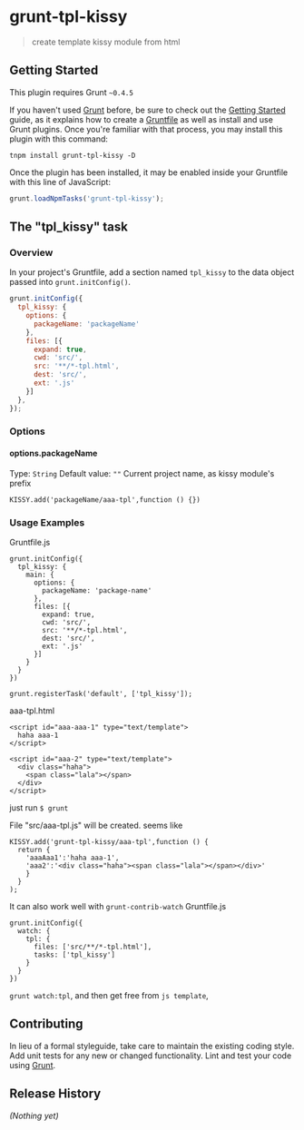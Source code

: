 # grunt-tpl-kissy

> create template kissy module from html

## Getting Started
This plugin requires Grunt `~0.4.5`

If you haven't used [Grunt](http://gruntjs.com/) before, be sure to check out the [Getting Started](http://gruntjs.com/getting-started) guide, as it explains how to create a [Gruntfile](http://gruntjs.com/sample-gruntfile) as well as install and use Grunt plugins. Once you're familiar with that process, you may install this plugin with this command:

```shell
tnpm install grunt-tpl-kissy -D
```

Once the plugin has been installed, it may be enabled inside your Gruntfile with this line of JavaScript:

```js
grunt.loadNpmTasks('grunt-tpl-kissy');
```

## The "tpl_kissy" task

### Overview
In your project's Gruntfile, add a section named `tpl_kissy` to the data object passed into `grunt.initConfig()`.

```js
grunt.initConfig({
  tpl_kissy: {
    options: {
      packageName: 'packageName'
    },
    files: [{
      expand: true,
      cwd: 'src/',
      src: '**/*-tpl.html',
      dest: 'src/',
      ext: '.js'
    }]
  },
});
```

### Options

#### options.packageName
Type: `String`
Default value: `""`
Current project name, as kissy module's prefix

```
KISSY.add('packageName/aaa-tpl',function () {})
```


### Usage Examples
Gruntfile.js
```
grunt.initConfig({
  tpl_kissy: {
    main: {
      options: {
        packageName: 'package-name'
      },
      files: [{
        expand: true,
        cwd: 'src/',
        src: '**/*-tpl.html',
        dest: 'src/',
        ext: '.js'
      }]
    }
  }
})

grunt.registerTask('default', ['tpl_kissy']);

```
aaa-tpl.html
```
<script id="aaa-aaa-1" type="text/template">
  haha aaa-1
</script>

<script id="aaa-2" type="text/template">
  <div class="haha">
    <span class="lala"></span>
  </div>
</script>
```
just run `$ grunt`

File "src/aaa-tpl.js" will be created. seems like
```
KISSY.add('grunt-tpl-kissy/aaa-tpl',function () {
  return {
    'aaaAaa1':'haha aaa-1',
    'aaa2':'<div class="haha"><span class="lala"></span></div>'
    }
  }
);
```

It can also work well with `grunt-contrib-watch`
Gruntfile.js
```
grunt.initConfig({
  watch: {
    tpl: {
      files: ['src/**/*-tpl.html'],
      tasks: ['tpl_kissy']
    }
  }
})
```
`grunt watch:tpl`, and then get free from `js template`,

## Contributing
In lieu of a formal styleguide, take care to maintain the existing coding style. Add unit tests for any new or changed functionality. Lint and test your code using [Grunt](http://gruntjs.com/).

## Release History
_(Nothing yet)_

